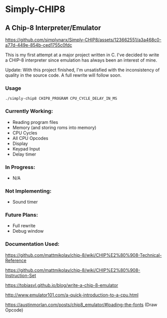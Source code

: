 # Simply-CHIP8
## A Chip-8 Interpreter/Emulator

https://github.com/simplynarx/Simply-CHIP8/assets/123662551/a3a468c0-a77d-449e-854b-ced1755c0fdc

This is my first attempt at a major project written in C. I've decided to write a CHIP-8 interpreter since emulation has always been an interest of mine.

Update: With this project finished, I'm unsatisfied with the inconsistency of quality in the source code. A full rewrite will follow soon.

### Usage
```
./simply-chip8 CHIP8_PROGRAM CPU_CYCLE_DELAY_IN_MS
```

### Currently Working:
- Reading program files
- Memory (and storing roms into memory)
- CPU Cycles
- All CPU Opcodes
- Display
- Keypad Input
- Delay timer

### In Progress:
- N/A

### Not Implementing:
- Sound timer

### Future Plans:
- Full rewrite
- Debug window

### Documentation Used:

https://github.com/mattmikolay/chip-8/wiki/CHIP%E2%80%908-Technical-Reference

https://github.com/mattmikolay/chip-8/wiki/CHIP%E2%80%908-Instruction-Set

https://tobiasvl.github.io/blog/write-a-chip-8-emulator

http://www.emulator101.com/a-quick-introduction-to-a-cpu.html

https://austinmorlan.com/posts/chip8_emulator/#loading-the-fonts (Draw Opcode)
